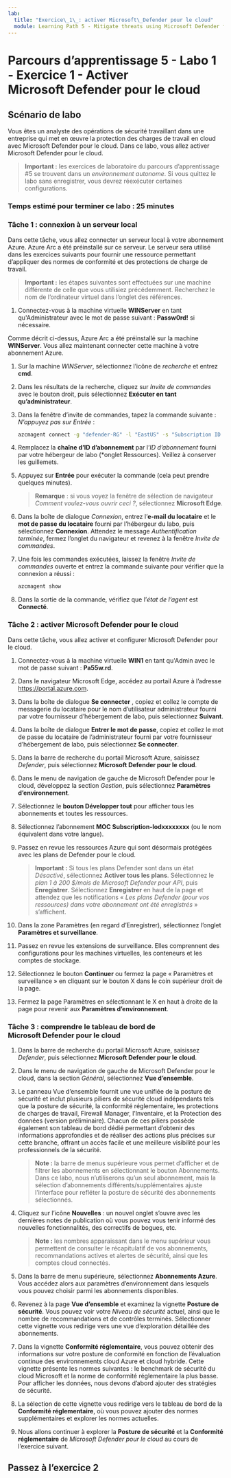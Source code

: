 ```yaml
---
lab:
  title: "Exercice\_1\_: activer Microsoft\_Defender pour le cloud"
  module: Learning Path 5 - Mitigate threats using Microsoft Defender for Cloud
---
```


# Parcours d’apprentissage 5 - Labo 1 - Exercice 1 - Activer Microsoft Defender pour le cloud

## Scénario de labo

Vous êtes un analyste des opérations de sécurité travaillant dans une entreprise qui met en œuvre la protection des charges de travail en cloud avec Microsoft Defender pour le cloud. Dans ce labo, vous allez activer Microsoft Defender pour le cloud.

>**Important :** les exercices de laboratoire du parcours d’apprentissage #5 se trouvent dans un *environnement autonome*. Si vous quittez le labo sans enregistrer, vous devrez réexécuter certaines configurations.

### Temps estimé pour terminer ce labo : 25 minutes

### Tâche 1 : connexion à un serveur local

Dans cette tâche, vous allez connecter un serveur local à votre abonnement Azure. Azure Arc a été préinstallé sur ce serveur. Le serveur sera utilisé dans les exercices suivants pour fournir une ressource permettant d’appliquer des normes de conformité et des protections de charge de travail.

>**Important :** les étapes suivantes sont effectuées sur une machine différente de celle que vous utilisiez précédemment. Recherchez le nom de l’ordinateur virtuel dans l’onglet des références.

1. Connectez-vous à la machine virtuelle **WINServer** en tant qu'Administrateur avec le mot de passe suivant : **Passw0rd!** si nécessaire.  

Comme décrit ci-dessus, Azure Arc a été préinstallé sur la machine **WINServer**. Vous allez maintenant connecter cette machine à votre abonnement Azure.

1. Sur la machine *WINServer*, sélectionnez l’icône de *recherche* et entrez **cmd**.

1. Dans les résultats de la recherche, cliquez sur *Invite de commandes* avec le bouton droit, puis sélectionnez **Exécuter en tant qu’administrateur**.

1. Dans la fenêtre d’invite de commandes, tapez la commande suivante : *N’appuyez pas sur Entrée* :

    ```cmd
    azcmagent connect -g "defender-RG" -l "EastUS" -s "Subscription ID string"
    ```

1. Remplacez la **chaîne d’ID d’abonnement** par l’*ID d’abonnement* fourni par votre hébergeur de labo (*onglet Ressources). Veillez à conserver les guillemets.

1. Appuyez sur **Entrée** pour exécuter la commande (cela peut prendre quelques minutes).

    >**Remarque** : si vous voyez la fenêtre de sélection de navigateur *Comment voulez-vous ouvrir ceci ?*, sélectionnez **Microsoft Edge**. 

1. Dans la boîte de dialogue *Connexion*, entrez l’**e-mail du locataire** et le **mot de passe du locataire** fourni par l’hébergeur du labo, puis sélectionnez **Connexion**. Attendez le message *Authentification terminée*, fermez l’onglet du navigateur et revenez à la fenêtre *Invite de commandes*.

1. Une fois les commandes exécutées, laissez la fenêtre *Invite de commandes* ouverte et entrez la commande suivante pour vérifier que la connexion a réussi :

    ```cmd
    azcmagent show
    ```

1. Dans la sortie de la commande, vérifiez que l’*état de l’agent* est **Connecté**.

### Tâche 2 : activer Microsoft Defender pour le cloud

Dans cette tâche, vous allez activer et configurer Microsoft Defender pour le cloud.

1. Connectez-vous à la machine virtuelle **WIN1** en tant qu'Admin avec le mot de passe suivant : **Pa55w.rd**.

1. Dans le navigateur Microsoft Edge, accédez au portail Azure à l’adresse <https://portal.azure.com>.
  
1. Dans la boîte de dialogue **Se connecter** , copiez et collez le compte de messagerie du locataire pour le nom d’utilisateur administrateur fourni par votre fournisseur d’hébergement de labo, puis sélectionnez **Suivant**.

1. Dans la boîte de dialogue **Entrer le mot de passe**, copiez et collez le mot de passe du locataire de l’administrateur fourni par votre fournisseur d’hébergement de labo, puis sélectionnez **Se connecter**.

1. Dans la barre de recherche du portail Microsoft Azure, saisissez *Defender*, puis sélectionnez **Microsoft Defender pour le cloud**.

1. Dans le menu de navigation de gauche de Microsoft Defender pour le cloud, développez la section *Gestion*, puis sélectionnez **Paramètres d’environnement**.

1. Sélectionnez le **bouton Développer tout** pour afficher tous les abonnements et toutes les ressources.

1. Sélectionnez l’abonnement **MOC Subscription-lodxxxxxxxx** (ou le nom équivalent dans votre langue).

1. Passez en revue les ressources Azure qui sont désormais protégées avec les plans de Defender pour le cloud.

    >**Important :** Si tous les plans Defender sont dans un état *Désactivé*, sélectionnez **Activer tous les plans**. Sélectionnez le *plan 1 à 200 $/mois de Microsoft Defender pour API*, puis **Enregistrer**. Sélectionnez **Enregistrer** en haut de la page et attendez que les notifications « *Les plans Defender (pour vos ressources) dans votre abonnement ont été enregistrés* » s’affichent.

1. Dans la zone Paramètres (en regard d’Enregistrer), sélectionnez l’onglet **Paramètres et surveillance**.

1. Passez en revue les extensions de surveillance. Elles comprennent des configurations pour les machines virtuelles, les conteneurs et les comptes de stockage.

1. Sélectionnez le bouton **Continuer** ou fermez la page « Paramètres et surveillance » en cliquant sur le bouton X dans le coin supérieur droit de la page.

1. Fermez la page Paramètres en sélectionnant le X en haut à droite de la page pour revenir aux **Paramètres d’environnement**.

<!---1. Select the Log analytics workspace you created earlier *uniquenameDefender* to review the available options and pricing.

1. Select **Enable all plans** (to the right of Select Defender plan) and then select **Save**. Wait for the *"Microsoft Defender plan for workspace uniquenameDefender were saved successfully!"* notification to appear.

    >**Note:** If the page is not being displayed, refresh your Edge browser and try again.

1. Close the Defender plans page by selecting the 'X' on the upper right of the page to go back to the **Environment settings**. --->

### Tâche 3 : comprendre le tableau de bord de Microsoft Defender pour le cloud

1. Dans la barre de recherche du portail Microsoft Azure, saisissez *Defender*, puis sélectionnez **Microsoft Defender pour le cloud**.

1. Dans le menu de navigation de gauche de Microsoft Defender pour le cloud, dans la section *Général*, sélectionnez **Vue d’ensemble**.

1. Le panneau Vue d’ensemble fournit une vue unifiée de la posture de sécurité et inclut plusieurs piliers de sécurité cloud indépendants tels que la posture de sécurité, la conformité réglementaire, les protections de charges de travail, Firewall Manager, l’Inventaire, et la Protection des données (version préliminaire). Chacun de ces piliers possède également son tableau de bord dédié permettant d’obtenir des informations approfondies et de réaliser des actions plus précises sur cette branche, offrant un accès facile et une meilleure visibilité pour les professionnels de la sécurité.

    >**Note :** la barre de menus supérieure vous permet d’afficher et de filtrer les abonnements en sélectionnant le bouton Abonnements. Dans ce labo, nous n’utiliserons qu’un seul abonnement, mais la sélection d’abonnements différents/supplémentaires ajuste l’interface pour refléter la posture de sécurité des abonnements sélectionnés.

1. Cliquez sur l’icône **Nouvelles** : un nouvel onglet s’ouvre avec les dernières notes de publication où vous pouvez vous tenir informé des nouvelles fonctionnalités, des correctifs de bogues, etc.

    >**Note :** les nombres apparaissant dans le menu supérieur vous permettent de consulter le récapitulatif de vos abonnements, recommandations actives et alertes de sécurité, ainsi que les comptes cloud connectés.

1. Dans la barre de menu supérieure, sélectionnez **Abonnements Azure**. Vous accédez alors aux paramètres d’environnement dans lesquels vous pouvez choisir parmi les abonnements disponibles.

1. Revenez à la page **Vue d’ensemble** et examinez la vignette **Posture de sécurité**. Vous pouvez voir votre *Niveau de sécurité* actuel, ainsi que le nombre de recommandations et de contrôles terminés. Sélectionner cette vignette vous redirige vers une vue d’exploration détaillée des abonnements.

1. Dans la vignette **Conformité réglementaire**, vous pouvez obtenir des informations sur votre posture de conformité en fonction de l’évaluation continue des environnements cloud Azure et cloud hybride. Cette vignette présente les normes suivantes : le benchmark de sécurité du cloud Microsoft et la norme de conformité réglementaire la plus basse. Pour afficher les données, nous devons d’abord ajouter des stratégies de sécurité.

1. La sélection de cette vignette vous redirige vers le tableau de bord de la **Conformité réglementaire**, où vous pouvez ajouter des normes supplémentaires et explorer les normes actuelles.

1. Nous allons continuer à explorer la **Posture de sécurité** et la **Conformité réglementaire** de *Microsoft Defender pour le cloud* au cours de l’exercice suivant.

## Passez à l’exercice 2
